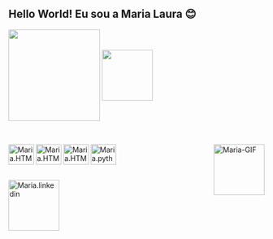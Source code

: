 ## Hello World! Eu sou a Maria Laura 😊

<div>
  <img align="center" height="180em" src="https://github-readme-stats.vercel.app/api?username=marialaurabastos&show_icons=true&theme=dracula"/>
  <img align="center" height="100em" src="https://github-readme-stats.vercel.app/api/top-langs/?username=marialaurabastos&layout=compact&theme=dracula"/>
</div>

##

<div style="display: inline_block"><br>
  <img align="center" alt="Maria.HTML" height="40" width="50" src="https://cdn.jsdelivr.net/gh/devicons/devicon@latest/icons/html5/html5-original.svg"/>
  <img align="center" alt="Maria.HTML" height="40" width="50" src="https://cdn.jsdelivr.net/gh/devicons/devicon@latest/icons/css3/css3-original.svg"/>
  <img align="center" alt="Maria.HTML" height="40" width="50" src="https://cdn.jsdelivr.net/gh/devicons/devicon@latest/icons/javascript/javascript-original.svg"/>
   <img align="center" alt="Maria.python" height="40" width="50" src="https://cdn.jsdelivr.net/gh/devicons/devicon@latest/icons/python/python-original.svg"/>
          
  <img align="right" alt="Maria-GIF" height="100" src="https://github.com/user-attachments/assets/427ba208-1270-4eb1-9c52-fc2bc06b2610"/>
</div>

##

<div>
 <a href="https://www.linkedin.com/in/maria-laura-cardoso-bastos-05bb0220a/" target="_blank"><img align="center" alt="Maria.linkedin" width="100" src="https://img.shields.io/badge/LinkedIn-0077B5?style=for-the-badge&logo=linkedin&logoColor=white)"/></a>
</div>
